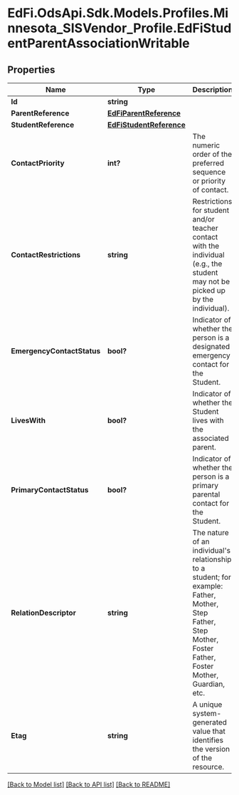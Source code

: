 # EdFi.OdsApi.Sdk.Models.Profiles.Minnesota_SISVendor_Profile.EdFiStudentParentAssociationWritable
## Properties

Name | Type | Description | Notes
------------ | ------------- | ------------- | -------------
**Id** | **string** |  | 
**ParentReference** | [**EdFiParentReference**](EdFiParentReference.md) |  | 
**StudentReference** | [**EdFiStudentReference**](EdFiStudentReference.md) |  | 
**ContactPriority** | **int?** | The numeric order of the preferred sequence or priority of contact. | [optional] 
**ContactRestrictions** | **string** | Restrictions for student and/or teacher contact with the individual (e.g., the student may not be picked up by the individual). | [optional] 
**EmergencyContactStatus** | **bool?** | Indicator of whether the person is a designated emergency contact for the Student. | [optional] 
**LivesWith** | **bool?** | Indicator of whether the Student lives with the associated parent. | [optional] 
**PrimaryContactStatus** | **bool?** | Indicator of whether the person is a primary parental contact for the Student. | [optional] 
**RelationDescriptor** | **string** | The nature of an individual&#39;s relationship to a student; for example:          Father, Mother, Step Father, Step Mother, Foster Father, Foster Mother, Guardian, etc. | [optional] 
**Etag** | **string** | A unique system-generated value that identifies the version of the resource. | [optional] 

[[Back to Model list]](../README.md#documentation-for-models) [[Back to API list]](../README.md#documentation-for-api-endpoints) [[Back to README]](../README.md)

